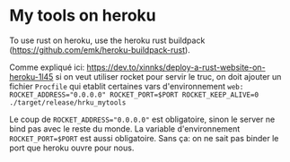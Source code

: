 # My tools on heroku

To use rust on heroku, use the heroku rust buildpack 
(https://github.com/emk/heroku-buildpack-rust).

Comme expliqué ici: https://dev.to/xinnks/deploy-a-rust-website-on-heroku-1l45
si on veut utiliser rocket pour servir le truc, on doit ajouter un fichier
`Procfile` qui etablit certaines vars d'environnement
`web: ROCKET_ADDRESS="0.0.0.0" ROCKET_PORT=$PORT ROCKET_KEEP_ALIVE=0 ./target/release/hrku_mytools`

Le coup de `ROCKET_ADDRESS="0.0.0.0"` est obligatoire, sinon le server ne bind
pas avec le reste du monde. La variable d'environnement `ROCKET_PORT=$PORT` est
aussi obligatoire. Sans ça: on ne sait pas binder le port que heroku ouvre pour
nous.